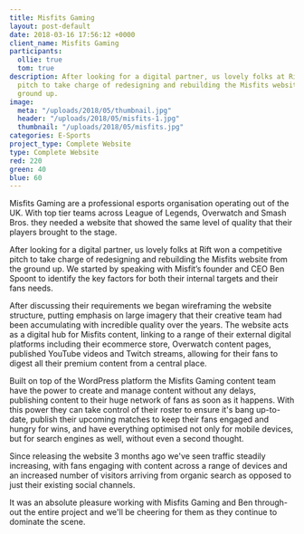 ```yaml
---
title: Misfits Gaming
layout: post-default
date: 2018-03-16 17:56:12 +0000
client_name: Misfits Gaming
participants:
  ollie: true
  tom: true
description: After looking for a digital partner, us lovely folks at Rift won a competitive
  pitch to take charge of redesigning and rebuilding the Misfits website from the
  ground up.
image:
  meta: "/uploads/2018/05/thumbnail.jpg"
  header: "/uploads/2018/05/misfits-1.jpg"
  thumbnail: "/uploads/2018/05/misfits.jpg"
categories: E-Sports
project_type: Complete Website
type: Complete Website
red: 220
green: 40
blue: 60
---
```

Misfits Gaming are a professional esports organisation operating out of the UK. With top tier teams across League of Legends, Overwatch and Smash Bros. they needed a website that showed the same level of quality that their players brought to the stage.

After looking for a digital partner, us lovely folks at Rift won a competitive pitch to take charge of redesigning and rebuilding the Misfits website from the ground up. We started by speaking with Misfit’s founder and CEO Ben Spoont to identify the key factors for both their internal targets and their fans needs.

After discussing their requirements we began wireframing the website structure, putting emphasis on large imagery that their creative team had been accumulating with incredible quality over the years. The website acts as a digital hub for Misfits content, linking to a range of their external digital platforms including their ecommerce store, Overwatch content pages, published YouTube videos and Twitch streams, allowing for their fans to digest all their premium content from a central place.

Built on top of the WordPress platform the Misfits Gaming content team have the power to create and manage content without any delays, publishing content to their huge network of fans as soon as it happens. With this power they can take control of their roster to ensure it's bang up-to-date, publish their upcoming matches to keep their fans engaged and hungry for wins, and have everything optimised not only for mobile devices, but for search engines as well, without even a second thought.

Since releasing the website 3 months ago we've seen traffic steadily increasing, with fans engaging with content across a range of devices and an increased number of visitors arriving from organic search as opposed to just their existing social channels.

It was an absolute pleasure working with Misfits Gaming and Ben through-out the entire project and we'll be cheering for them as they continue to dominate the scene.